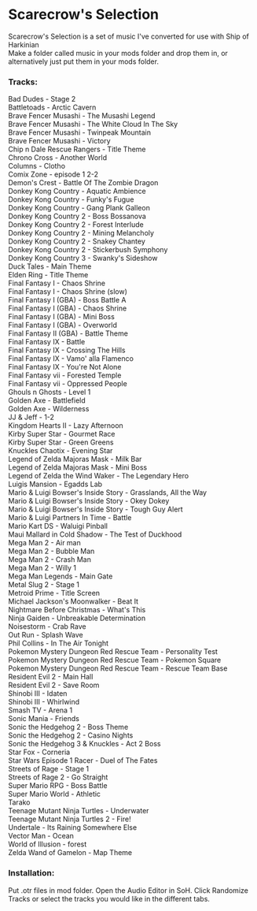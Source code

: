 # Scarecrow's Selection
Scarecrow's Selection is a set of music I've converted for use with Ship of Harkinian  
Make a folder called music in your mods folder and drop them in, or alternatively just put them in your mods folder.  

### Tracks:

Bad Dudes - Stage 2  
Battletoads - Arctic Cavern  
Brave Fencer Musashi - The Musashi Legend  
Brave Fencer Musashi - The White Cloud In The Sky  
Brave Fencer Musashi - Twinpeak Mountain  
Brave Fencer Musashi - Victory  
Chip n Dale Rescue Rangers - Title Theme  
Chrono Cross - Another World  
Columns - Clotho  
Comix Zone - episode 1 2-2  
Demon's Crest - Battle Of The Zombie Dragon  
Donkey Kong Country - Aquatic Ambience  
Donkey Kong Country - Funky's Fugue  
Donkey Kong Country - Gang Plank Galleon  
Donkey Kong Country 2 - Boss Bossanova  
Donkey Kong Country 2 - Forest Interlude  
Donkey Kong Country 2 - Mining Melancholy  
Donkey Kong Country 2 - Snakey Chantey  
Donkey Kong Country 2 - Stickerbush Symphony  
Donkey Kong Country 3 - Swanky's Sideshow  
Duck Tales - Main Theme  
Elden Ring - Title Theme  
Final Fantasy I - Chaos Shrine  
Final Fantasy I - Chaos Shrine (slow)  
Final Fantasy I (GBA) - Boss Battle A  
Final Fantasy I (GBA) - Chaos Shrine  
Final Fantasy I (GBA) - Mini Boss  
Final Fantasy I (GBA) - Overworld  
Final Fantasy II (GBA) - Battle Theme  
Final Fantasy IX - Battle  
Final Fantasy IX - Crossing The Hills  
Final Fantasy IX - Vamo' alla Flamenco  
Final Fantasy IX - You're Not Alone  
Final Fantasy vii - Forested Temple  
Final Fantasy vii - Oppressed People  
Ghouls n Ghosts - Level 1  
Golden Axe - Battlefield  
Golden Axe - Wilderness  
JJ & Jeff - 1-2  
Kingdom Hearts II - Lazy Afternoon  
Kirby Super Star - Gourmet Race  
Kirby Super Star - Green Greens  
Knuckles Chaotix - Evening Star  
Legend of Zelda Majoras Mask - Milk Bar  
Legend of Zelda Majoras Mask - Mini Boss  
Legend of Zelda the Wind Waker - The Legendary Hero  
Luigis Mansion - Egadds Lab  
Mario & Luigi Bowser's Inside Story - Grasslands, All the Way  
Mario & Luigi Bowser's Inside Story - Okey Dokey  
Mario & Luigi Bowser's Inside Story - Tough Guy Alert  
Mario & Luigi Partners In Time - Battle  
Mario Kart DS - Waluigi Pinball  
Maui Mallard in Cold Shadow - The Test of Duckhood  
Mega Man 2 - Air man  
Mega Man 2 - Bubble Man  
Mega Man 2 - Crash Man  
Mega Man 2 - Willy 1  
Mega Man Legends - Main Gate  
Metal Slug 2 - Stage 1  
Metroid Prime - Title Screen  
Michael Jackson's Moonwalker - Beat It  
Nightmare Before Christmas - What's This  
Ninja Gaiden - Unbreakable Determination  
Noisestorm - Crab Rave  
Out Run - Splash Wave  
Phil Collins - In The Air Tonight  
Pokemon Mystery Dungeon Red Rescue Team - Personality Test  
Pokemon Mystery Dungeon Red Rescue Team - Pokemon Square  
Pokemon Mystery Dungeon Red Rescue Team - Rescue Team Base  
Resident Evil 2 - Main Hall  
Resident Evil 2 - Save Room  
Shinobi III - Idaten  
Shinobi III - Whirlwind  
Smash TV - Arena 1  
Sonic Mania - Friends  
Sonic the Hedgehog 2 - Boss Theme  
Sonic the Hedgehog 2 - Casino Nights  
Sonic the Hedgehog 3 & Knuckles - Act 2 Boss  
Star Fox - Corneria  
Star Wars Episode 1 Racer - Duel of The Fates  
Streets of Rage - Stage 1  
Streets of Rage 2 - Go Straight  
Super Mario RPG - Boss Battle  
Super Mario World - Athletic  
Tarako  
Teenage Mutant Ninja Turtles - Underwater  
Teenage Mutant Ninja Turtles 2 - Fire!  
Undertale - Its Raining Somewhere Else  
Vector Man - Ocean  
World of Illusion - forest  
Zelda Wand of Gamelon - Map Theme  

### Installation:
Put .otr files in mod folder.
Open the Audio Editor in SoH.
Click Randomize Tracks or select the tracks you would like in the different tabs.
